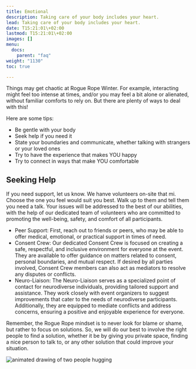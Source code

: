 ```yaml
---
title: Emotional
description: Taking care of your body includes your heart.
lead: Taking care of your body includes your heart.
date: T15:21:01\+02:00
lastmod: T15:21:01\+02:00
images: []
menu: 
  docs:
    parent: "faq"
weight: "1130"
toc: true

---
```

Things may get chaotic at Rogue Rope Winter. For example, interacting might feel too intense at times, and/or you may feel a bit alone or alienated, without familiar comforts to rely on. But there are plenty of ways to deal with this!

Here are some tips:

* Be gentle with your body
* Seek help if you need it
* State your boundaries and communicate, whether talking with strangers or your loved ones
* Try to have the experience that makes YOU happy
* Try to connect in ways that make YOU comfortable

## Seeking Help

If you need support, let us know. We hanve volunteers on-site that mi. Choose the one you feel would suit you best. Walk up to them and tell them you need a talk. Your issues will be addressed to the best of our abilities, with the help of our dedicated team of volunteers who are committed to promoting the well-being, safety, and comfort of all participants.

* Peer Support: First, reach out to friends or peers, who may be able to offer medical, emotional, or practical support in times of need.
* Consent Crew: Our dedicated Consent Crew is focused on creating a safe, respectful, and inclusive environment for everyone at the event. They are available to offer guidance on matters related to consent, personal boundaries, and mutual respect. If desired by all parties involved, Consent Crew members can also act as mediators to resolve any disputes or conflicts.
* Neuro-Liaison: The Neuro-Liaison serves as a specialized point of contact for neurodiverse individuals, providing tailored support and assistance. They work closely with event organizers to suggest improvements that cater to the needs of neurodiverse participants. Additionally, they are equipped to mediate conflicts and address concerns, ensuring a positive and enjoyable experience for everyone.

Remember, the Rogue Rope mindset is to never look for blame or shame, but rather to focus on solutions. So, we will do our best to involve the right people to find a solution, whether it be by giving you private space, finding a nice person to talk to, or any other solution that could improve your situation.

![animated drawing of two people hugging](/images//hug.webp)
